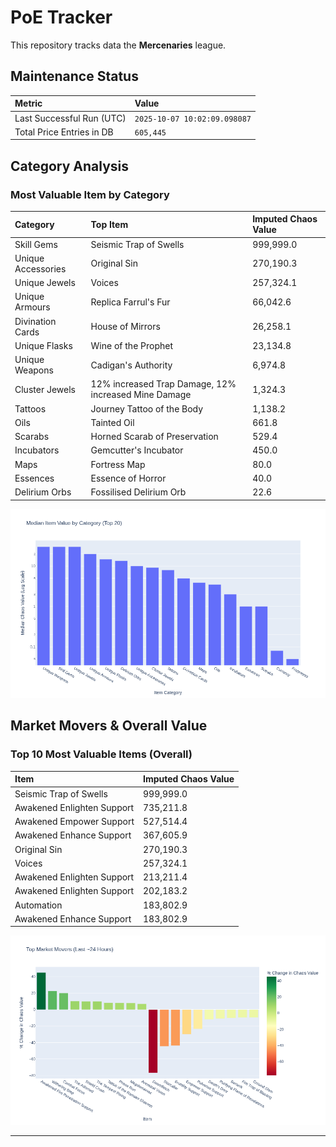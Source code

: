 # PoE Tracker

This repository tracks data the **Mercenaries** league.

## Maintenance Status

<!-- START_MAINTENANCE -->
| Metric | Value |
|:---|:---|
| Last Successful Run (UTC) | `2025-10-07 10:02:09.098087` |
| Total Price Entries in DB | `605,445` |

<!-- END_MAINTENANCE -->

## Category Analysis

<!-- START_CATEGORY_ANALYSIS -->
### Most Valuable Item by Category
| Category | Top Item | Imputed Chaos Value |
| :--- | :--- | :--- |
| Skill Gems | Seismic Trap of Swells | 999,999.0 |
| Unique Accessories | Original Sin | 270,190.3 |
| Unique Jewels | Voices | 257,324.1 |
| Unique Armours | Replica Farrul's Fur | 66,042.6 |
| Divination Cards | House of Mirrors | 26,258.1 |
| Unique Flasks | Wine of the Prophet | 23,134.8 |
| Unique Weapons | Cadigan's Authority | 6,974.8 |
| Cluster Jewels | 12% increased Trap Damage, 12% increased Mine Damage | 1,324.3 |
| Tattoos | Journey Tattoo of the Body | 1,138.2 |
| Oils | Tainted Oil | 661.8 |
| Scarabs | Horned Scarab of Preservation | 529.4 |
| Incubators | Gemcutter's Incubator | 450.0 |
| Maps | Fortress Map | 80.0 |
| Essences | Essence of Horror | 40.0 |
| Delirium Orbs | Fossilised Delirium Orb | 22.6 |


![Category Analysis Chart](charts/category_analysis.png)
<!-- END_CATEGORY_ANALYSIS -->

## Market Movers & Overall Value

<!-- START_ANALYSIS -->
### Top 10 Most Valuable Items (Overall)
| Item | Imputed Chaos Value |
| :--- | :--- |
| Seismic Trap of Swells | 999,999.0 |
| Awakened Enlighten Support | 735,211.8 |
| Awakened Empower Support | 527,514.4 |
| Awakened Enhance Support | 367,605.9 |
| Original Sin | 270,190.3 |
| Voices | 257,324.1 |
| Awakened Enlighten Support | 213,211.4 |
| Awakened Enlighten Support | 202,183.2 |
| Automation | 183,802.9 |
| Awakened Enhance Support | 183,802.9 |


![Market Movers Chart](charts/market_movers.png)
<!-- END_ANALYSIS -->

---
